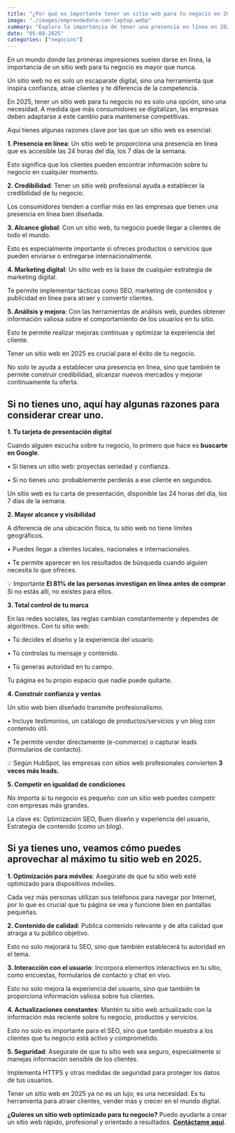```yaml
---
title: "¿Por qué es importante tener un sitio web para tu negocio en 2025?"
image: "./images/emprendedora-con-laptop.webp"
summary: "Explora la importancia de tener una presencia en línea en 2025 y cómo un sitio web puede beneficiar a tu negocio."
date: "05-08-2025"
categories: ["negocios"]
---
```


En un mundo donde las primeras impresiones suelen darse en línea, la importancia de un sitio web para tu negocio es mayor que nunca.

Un sitio web no es solo un escaparate digital, sino una herramienta que inspira confianza, atrae clientes y te diferencia de la competencia.

En 2025, tener un sitio web para tu negocio no es solo una opción, sino una necesidad. A medida que más consumidores se digitalizan, las empresas deben adaptarse a este cambio para mantenerse competitivas.

Aquí tienes algunas razones clave por las que un sitio web es esencial:

**1. Presencia en línea**: Un sitio web te proporciona una presencia en línea que es accesible las 24 horas del día, los 7 días de la semana.

Esto significa que los clientes pueden encontrar información sobre tu negocio en cualquier momento.

**2. Credibilidad**: Tener un sitio web profesional ayuda a establecer la credibilidad de tu negocio.

Los consumidores tienden a confiar más en las empresas que tienen una presencia en línea bien diseñada.

**3. Alcance global**: Con un sitio web, tu negocio puede llegar a clientes de todo el mundo.

Esto es especialmente importante si ofreces productos o servicios que pueden enviarse o entregarse internacionalmente.

**4. Marketing digital**: Un sitio web es la base de cualquier estrategia de marketing digital.

Te permite implementar tácticas como SEO, marketing de contenidos y publicidad en línea para atraer y convertir clientes.

**5. Análisis y mejora**: Con las herramientas de análisis web, puedes obtener información valiosa sobre el comportamiento de los usuarios en tu sitio.

Esto te permite realizar mejoras continuas y optimizar la experiencia del cliente.

Tener un sitio web en 2025 es crucial para el éxito de tu negocio.

No solo te ayuda a establecer una presencia en línea, sino que también te permite construir credibilidad, alcanzar nuevos mercados y mejorar continuamente tu oferta.

## Si no tienes uno, aquí hay algunas razones para considerar crear uno.

**1. Tu tarjeta de presentación digital**

Cuando alguien escucha sobre tu negocio, lo primero que hace es **buscarte en Google**.

• Si tienes un sitio web: proyectas seriedad y confianza.

• Si no tienes uno: probablemente perderás a ese cliente en segundos.

Un sitio web es tu carta de presentación, disponible las 24 horas del día, los 7 días de la semana.

**2. Mayor alcance y visibilidad**

A diferencia de una ubicación física, tu sitio web no tiene límites geográficos.

• Puedes llegar a clientes locales, nacionales e internacionales.

• Te permite aparecer en los resultados de búsqueda cuando alguien necesita lo que ofreces.

💡 Importante **El 81% de las personas investigan en línea antes de comprar**. Si no estás allí, no existes para ellos.

**3. Total control de tu marca**

En las redes sociales, las reglas cambian constantemente y dependes de algoritmos.
Con tu sitio web:

• Tú decides el diseño y la experiencia del usuario.

• Tú controlas tu mensaje y contenido.

• Tú generas autoridad en tu campo.

Tu página es tu propio espacio que nadie puede quitarte.

**4. Construir confianza y ventas**

Un sitio web bien diseñado transmite profesionalismo.

• Incluye testimonios, un catálogo de productos/servicios y un blog con contenido útil.

• Te permite vender directamente (e-commerce) o capturar leads (formularios de contacto).

💡 Según HubSpot, las empresas con sitios web profesionales convierten **3 veces más leads.**

**5. Competir en igualdad de condiciones**

No importa si tu negocio es pequeño: con un sitio web puedes competir con empresas más grandes.

La clave es: Optimización SEO, Buen diseño y experiencia del usuario, Estrategia de contenido (como un blog).

## Si ya tienes uno, veamos cómo puedes aprovechar al máximo tu sitio web en 2025.

**1. Optimización para móviles**: Asegúrate de que tu sitio web esté optimizado para dispositivos móviles.

Cada vez más personas utilizan sus teléfonos para navegar por Internet, por lo que es crucial que tu página se vea y funcione bien en pantallas pequeñas.

**2. Contenido de calidad**: Publica contenido relevante y de alta calidad que atraiga a tu público objetivo.

Esto no solo mejorará tu SEO, sino que también establecerá tu autoridad en el tema.

**3. Interacción con el usuario**: Incorpora elementos interactivos en tu sitio, como encuestas, formularios de contacto y chat en vivo.

Esto no solo mejora la experiencia del usuario, sino que también te proporciona información valiosa sobre tus clientes.

**4. Actualizaciones constantes**: Mantén tu sitio web actualizado con la información más reciente sobre tu negocio, productos y servicios.

Esto no solo es importante para el SEO, sino que también muestra a los clientes que tu negocio está activo y comprometido.

**5. Seguridad**: Asegúrate de que tu sitio web sea seguro, especialmente si manejas información sensible de los clientes.

Implementa HTTPS y otras medidas de seguridad para proteger los datos de tus usuarios.

Tener un sitio web en 2025 ya no es un lujo; es una necesidad. Es tu herramienta para atraer clientes, vender más y crecer en el mundo digital.

**¿Quieres un sitio web optimizado para tu negocio?**
Puedo ayudarte a crear un sitio web rápido, profesional y orientado a resultados. **[Contáctame aquí](/contacto)**.
